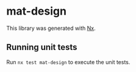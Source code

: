 # mat-design

This library was generated with [Nx](https://nx.dev).

## Running unit tests

Run `nx test mat-design` to execute the unit tests.

